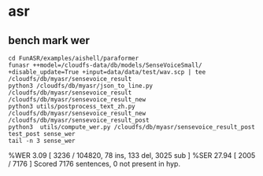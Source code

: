 # asr
## bench mark wer

```
cd FunASR/examples/aishell/paraformer
funasr ++model=/cloudfs-data/db/models/SenseVoiceSmall/  +disable_update=True +input=data/data/test/wav.scp | tee /cloudfs/db/myasr/sensevoice_result
python3 /cloudfs/db/myasr/json_to_line.py /cloudfs/db/myasr/sensevoice_result /cloudfs/db/myasr/sensevoice_result_new
python3 utils/postprocess_text_zh.py /cloudfs/db/myasr/sensevoice_result_new /cloudfs/db/myasr/sensevoice_result_post
python3  utils/compute_wer.py /cloudfs/db/myasr/sensevoice_result_post  test_post sense_wer
tail -n 3 sense_wer
```

%WER 3.09 [ 3236 / 104820, 78 ins, 133 del, 3025 sub ]
%SER 27.94 [ 2005 / 7176 ]
Scored 7176 sentences, 0 not present in hyp.


